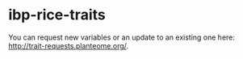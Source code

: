 # ibp-rice-traits

You can request new variables or an update to an existing one here: http://trait-requests.planteome.org/.
